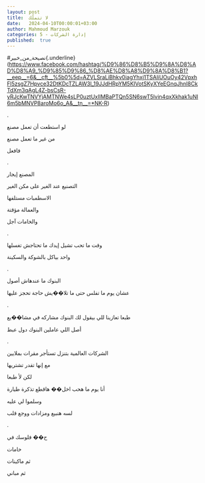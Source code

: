 ```yaml
---
layout: post
title:  لا تتملّك
date:   2024-04-10T00:00:01+03:00
author: Mahmoud Marzouk
categories: 5 - إدارة الشركات
published:  true
---
```

\#نصيحة_من_خبير{.underline}(https://www.facebook.com/hashtag/%D9%86%D8%B5%D9%8A%D8%AD%D8%A9_%D9%85%D9%86_%D8%AE%D8%A8%D9%8A%D8%B1?__eep__=6&__cft__%5b0%5d=AZVLSraLiBhkv0iagYhxj1TSAliUOuOy42VpxhFl5zsgZ7Hpvce32DtKDcTZLAW3l_19JJdHRpYM5KIVotSKyXYeEGnqJhnI8CkTdXm3qAgL4Z-bsCsR-yRJcKwTNVYjAMTNWe4sLP0uztUxIlMBaPTQn5SN6swT5lvin4qxXkhak1uNI6m5bMNVP8aroMo6o_A&__tn__=*NK-R)

.

لو استطعت أن تعمل مصنع

من غير ما تعمل مصنع

فافعل

.

المصنع إيجار

التصنيع عند الغير على مكن الغير

الاسطمبات مستلفها

والعمالة مؤقتة

والخامات آجل

.

وقت ما تحب تشيل إيدك ما تحتاجش تغسلها

واحد بياكل بالشوكة والسكينة

.

البنوك ما عندهاش أصول

عشان يوم ما تفلس حتى ما تلا��يش حاجة تحجز عليها

.

طبعا تعازينا للي بيقول لك البنوك مشاركه في مشا��يع

أصل اللي عاملين البنوك دول عبط

.

الشركات العالمية بتنزل تستأجر مقرات بملايين

مع إنها تقدر تشتريها

لكن لأ طبعا

أنا يوم ما هحب اخل�� هاقطع تذكرة طيارة

وسلموا لي عليه

لسه هنبيع ومزادات ووجع قلب

.

ح�� فلوسك في

خامات

ثم ماكينات

ثم مباني
